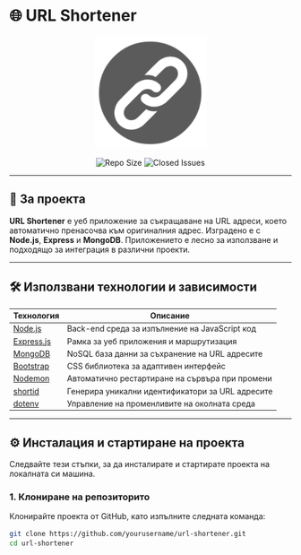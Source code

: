 # 🌐 URL Shortener

<p align="center">
  <img src="/images/41mg82a773L.png" alt="Project Logo" height="200">
</p>

<p align="center">
  <img src="https://img.shields.io/github/repo-size/PPPeev223/url-shortener?style=for-the-badge&color=blue" alt="Repo Size" height="30">
  <img src="https://img.shields.io/github/issues-closed/PPPeev223/url-shortener?style=for-the-badge&color=green" alt="Closed Issues" height="30">
</p>

---

## 📖 За проекта

**URL Shortener** е уеб приложение за съкращаване на URL адреси, което автоматично пренасочва към оригиналния адрес. Изградено е с **Node.js**, **Express** и **MongoDB**. Приложението е лесно за използване и подходящо за интеграция в различни проекти.

---

## 🛠️ Използвани технологии и зависимости

| Технология | Описание |
|------------|----------|
| [Node.js](https://nodejs.org/) | Back-end среда за изпълнение на JavaScript код |
| [Express.js](https://expressjs.com/) | Рамка за уеб приложения и маршрутизация |
| [MongoDB](https://www.mongodb.com/) | NoSQL база данни за съхранение на URL адресите |
| [Bootstrap](https://getbootstrap.com/) | CSS библиотека за адаптивен интерфейс |
| [Nodemon](https://nodemon.io/) | Автоматично рестартиране на сървъра при промени |
| [shortid](https://www.npmjs.com/package/shortid) | Генерира уникални идентификатори за URL адресите |
| [dotenv](https://github.com/motdotla/dotenv) | Управление на променливите на околната среда |

---

## ⚙️ Инсталация и стартиране на проекта

Следвайте тези стъпки, за да инсталирате и стартирате проекта на локалната си машина.

### 1. Клониране на репозиторито

Клонирайте проекта от GitHub, като изпълните следната команда:

```bash
git clone https://github.com/yourusername/url-shortener.git
cd url-shortener
